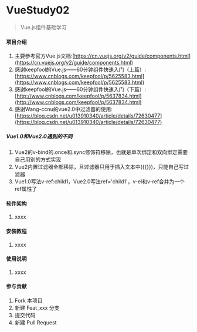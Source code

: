 # VueStudy02

> Vue.js组件基础学习

#### 项目介绍

1. 主要参考官方Vue.js文档:[https://cn.vuejs.org/v2/guide/components.html](https://cn.vuejs.org/v2/guide/components.html)
2. 感谢keepfool的Vue.js——60分钟组件快速入门（上篇）:[https://www.cnblogs.com/keepfool/p/5625583.html](https://www.cnblogs.com/keepfool/p/5625583.html)
3. 感谢keepfool的Vue.js——60分钟组件快速入门（下篇）:[http://www.cnblogs.com/keepfool/p/5637834.html](http://www.cnblogs.com/keepfool/p/5637834.html)
4. 感谢Wang-ccnu的vue2.0中过滤器的使用:[https://blog.csdn.net/u013910340/article/details/72630477](https://blog.csdn.net/u013910340/article/details/72630477)

##### Vue1.0和Vue2.0遇到的不同

1. Vue2的v-bind的.once和.sync修饰符移除，也就是单次绑定和双向绑定需要自己用别的方式实现
2. Vue2内置过滤器全部移除，且过滤器只用于插入文本中({{}})，只能自己写过滤器
3. Vue1.0写法v-ref:child1，Vue2.0写法ref='child1'，v-el和v-ref合并为一个ref属性了

#### 软件架构

1. xxxx

#### 安装教程

1. xxxx

#### 使用说明

1. xxxx

#### 参与贡献

1. Fork 本项目
2. 新建 Feat_xxx 分支
3. 提交代码
4. 新建 Pull Request
